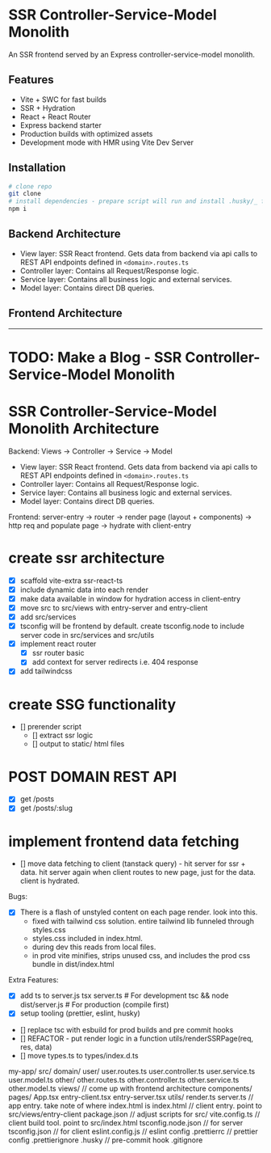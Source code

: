 # SSR Controller-Service-Model Monolith

An SSR frontend served by an Express controller-service-model monolith.

## Features

- Vite + SWC for fast builds
- SSR + Hydration
- React + React Router
- Express backend starter
- Production builds with optimized assets
- Development mode with HMR using Vite Dev Server

## Installation

```bash
# clone repo
git clone
# install dependencies - prepare script will run and install .husky/_ for pre-commit hooks
npm i
```

## Backend Architecture

- View layer: SSR React frontend. Gets data from backend via api calls to REST API endpoints defined in `<domain>.routes.ts`
- Controller layer: Contains all Request/Response logic.
- Service layer: Contains all business logic and external services.
- Model layer: Contains direct DB queries.

## Frontend Architecture

---

# TODO: Make a Blog - SSR Controller-Service-Model Monolith

# SSR Controller-Service-Model Monolith Architecture

Backend:
Views -> Controller -> Service -> Model

- View layer: SSR React frontend. Gets data from backend via api calls to REST
  API endpoints defined in `<domain>.routes.ts`
- Controller layer: Contains all Request/Response logic.
- Service layer: Contains all business logic and external services.
- Model layer: Contains direct DB queries.

Frontend:
server-entry -> router -> render page (layout + components) -> http req and
populate page -> hydrate with client-entry

# create ssr architecture

- [x] scaffold vite-extra ssr-react-ts
- [x] include dynamic data into each render
- [x] make data available in window for hydration access in client-entry
- [x] move src to src/views with entry-server and entry-client
- [x] add src/services
- [x] tsconfig will be frontend by default. create tsconfig.node to include
      server code in src/services and src/utils
- [x] implement react router
  - [x] ssr router basic
  - [x] add context for server redirects i.e. 404 response
- [x] add tailwindcss

# create SSG functionality

- [] prerender script
  - [] extract ssr logic
  - [] output to static/ html files

# POST DOMAIN REST API

- [x] get /posts
- [x] get /posts/:slug

# implement frontend data fetching

- [] move data fetching to client (tanstack query) - hit server for ssr + data. hit server again
  when client routes to new page, just for the data. client is hydrated.

Bugs:

- [x] There is a flash of unstyled content on each page render. look into this.
  - fixed with tailwind css solution. entire tailwind lib funneled through styles.css
  - styles.css included in index.html.
  - during dev this reads from local files.
  - in prod vite minifies, strips unused css, and includes the prod css bundle in
    dist/index.html

Extra Features:

- [x] add ts to server.js
      tsx server.ts # For development
      tsc && node dist/server.js # For production (compile first)
- [x] setup tooling (prettier, eslint, husky)
- [] replace tsc with esbuild for prod builds and pre commit hooks
- [] REFACTOR - put render logic in a function utils/renderSSRPage(req, res, data)
- [] move types.ts to types/index.d.ts

my-app/
src/
domain/
user/
user.routes.ts
user.controller.ts
user.service.ts
user.model.ts
other/
other.routes.ts
other.controller.ts
other.service.ts
other.model.ts
views/ // come up with frontend architecture
components/
pages/
App.tsx
entry-client.tsx
entry-server.tsx
utils/
render.ts
server.ts // app entry. take note of where index.html is
index.html // client entry. point to src/views/entry-client
package.json // adjust scripts for src/
vite.config.ts // client build tool. point to src/index.html
tsconfig.node.json // for server
tsconfig.json // for client
eslint.config.js // eslint config
.prettierrc // prettier config
.prettierignore
.husky // pre-commit hook
.gitignore
